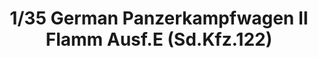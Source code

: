 ---
layout: product
title: "1/35 German Panzerkampfwagen II Flamm Ausf.E (Sd.Kfz.122)"
price: "TBA" 
desc: "Maketa"
img_path: "/assets/img/BRNC35124.webp"
brand: "Bronco"
available: false
special_offer: false
new: false
soon: false
cat: "010000"
subcat: "015800"
subsubcat: "0N/A"
sifra: "BRNC35124"
popular: false
---